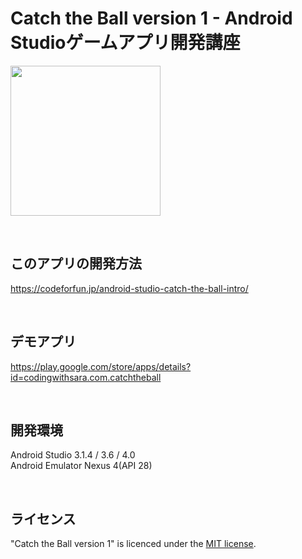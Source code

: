 # Catch the Ball version 1 - Android Studioゲームアプリ開発講座
<img src="https://codeforfun.jp/wp-content/uploads/2020/08/ctb-ver1.gif" width="240" height="auto">
<p>&nbsp;</p>

## このアプリの開発方法
https://codeforfun.jp/android-studio-catch-the-ball-intro/
<p>&nbsp;</p>

## デモアプリ
https://play.google.com/store/apps/details?id=codingwithsara.com.catchtheball  
<p>&nbsp;</p>

## 開発環境
Android Studio 3.1.4 / 3.6 / 4.0  
Android Emulator Nexus 4(API 28)  
<p>&nbsp;</p>

## ライセンス
"Catch the Ball version 1" is licenced under the [MIT license](https://en.wikipedia.org/wiki/MIT_License).
